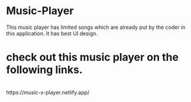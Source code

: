 # Music-Player
This music player has limited songs which are already put by the coder in this application. It has best UI design.
<br/>
# check out this music player on the following links.
<br/>
https://music-x-player.netlify.app/
<br/>

